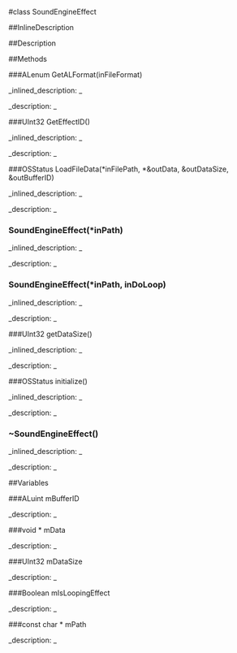 #class SoundEngineEffect


<!--
_visible: False_
_advanced: False_
_istemplated: False_
-->

##InlineDescription






##Description





##Methods



###ALenum GetALFormat(inFileFormat)

<!--
_syntax: GetALFormat(inFileFormat)_
_name: GetALFormat_
_returns: ALenum_
_returns_description: _
_parameters: AudioStreamBasicDescription inFileFormat_
_access: public_
_version_started: 0.8.0_
_version_deprecated: _
_summary: _
_constant: False_
_static: False_
_visible: True_
_advanced: False_
-->

_inlined_description: _








_description: _








<!----------------------------------------------------------------------------->

###UInt32 GetEffectID()

<!--
_syntax: GetEffectID()_
_name: GetEffectID_
_returns: UInt32_
_returns_description: _
_parameters: _
_access: public_
_version_started: 0.8.0_
_version_deprecated: _
_summary: _
_constant: False_
_static: False_
_visible: True_
_advanced: False_
-->

_inlined_description: _








_description: _








<!----------------------------------------------------------------------------->

###OSStatus LoadFileData(*inFilePath, *&outData, &outDataSize, &outBufferID)

<!--
_syntax: LoadFileData(*inFilePath, *&outData, &outDataSize, &outBufferID)_
_name: LoadFileData_
_returns: OSStatus_
_returns_description: _
_parameters: const char *inFilePath, void *&outData, UInt32 &outDataSize, ALuint &outBufferID_
_access: public_
_version_started: 0.8.0_
_version_deprecated: _
_summary: _
_constant: False_
_static: False_
_visible: True_
_advanced: False_
-->

_inlined_description: _








_description: _








<!----------------------------------------------------------------------------->

### SoundEngineEffect(*inPath)

<!--
_syntax: SoundEngineEffect(*inPath)_
_name: SoundEngineEffect_
_returns: _
_returns_description: _
_parameters: const char *inPath_
_access: public_
_version_started: 0.8.0_
_version_deprecated: _
_summary: _
_constant: False_
_static: False_
_visible: True_
_advanced: False_
-->

_inlined_description: _








_description: _








<!----------------------------------------------------------------------------->

### SoundEngineEffect(*inPath, inDoLoop)

<!--
_syntax: SoundEngineEffect(*inPath, inDoLoop)_
_name: SoundEngineEffect_
_returns: _
_returns_description: _
_parameters: const char *inPath, bool inDoLoop_
_access: public_
_version_started: 0.8.0_
_version_deprecated: _
_summary: _
_constant: False_
_static: False_
_visible: True_
_advanced: False_
-->

_inlined_description: _








_description: _








<!----------------------------------------------------------------------------->

###UInt32 getDataSize()

<!--
_syntax: getDataSize()_
_name: getDataSize_
_returns: UInt32_
_returns_description: _
_parameters: _
_access: public_
_version_started: 0.8.0_
_version_deprecated: _
_summary: _
_constant: False_
_static: False_
_visible: True_
_advanced: False_
-->

_inlined_description: _








_description: _








<!----------------------------------------------------------------------------->

###OSStatus initialize()

<!--
_syntax: initialize()_
_name: initialize_
_returns: OSStatus_
_returns_description: _
_parameters: _
_access: public_
_version_started: 0.8.0_
_version_deprecated: _
_summary: _
_constant: False_
_static: False_
_visible: True_
_advanced: False_
-->

_inlined_description: _








_description: _








<!----------------------------------------------------------------------------->

### ~SoundEngineEffect()

<!--
_syntax: ~SoundEngineEffect()_
_name: ~SoundEngineEffect_
_returns: _
_returns_description: _
_parameters: _
_access: public_
_version_started: 0.8.0_
_version_deprecated: _
_summary: _
_constant: False_
_static: False_
_visible: True_
_advanced: False_
-->

_inlined_description: _








_description: _








<!----------------------------------------------------------------------------->

##Variables



###ALuint  mBufferID

<!--
_name: mBufferID_
_type: ALuint _
_access: private_
_version_started: 0.8.0_
_version_deprecated: _
_summary: _
_visible: True_
_constant: True_
_advanced: False_
-->

_description: _








<!----------------------------------------------------------------------------->

###void *  mData

<!--
_name: mData_
_type: void * _
_access: private_
_version_started: 0.8.0_
_version_deprecated: _
_summary: _
_visible: True_
_constant: True_
_advanced: False_
-->

_description: _








<!----------------------------------------------------------------------------->

###UInt32  mDataSize

<!--
_name: mDataSize_
_type: UInt32 _
_access: private_
_version_started: 0.8.0_
_version_deprecated: _
_summary: _
_visible: True_
_constant: True_
_advanced: False_
-->

_description: _








<!----------------------------------------------------------------------------->

###Boolean  mIsLoopingEffect

<!--
_name: mIsLoopingEffect_
_type: Boolean _
_access: private_
_version_started: 0.8.0_
_version_deprecated: _
_summary: _
_visible: True_
_constant: True_
_advanced: False_
-->

_description: _








<!----------------------------------------------------------------------------->

###const char *  mPath

<!--
_name: mPath_
_type: const char * _
_access: private_
_version_started: 0.8.0_
_version_deprecated: _
_summary: _
_visible: True_
_constant: True_
_advanced: False_
-->

_description: _








<!----------------------------------------------------------------------------->

